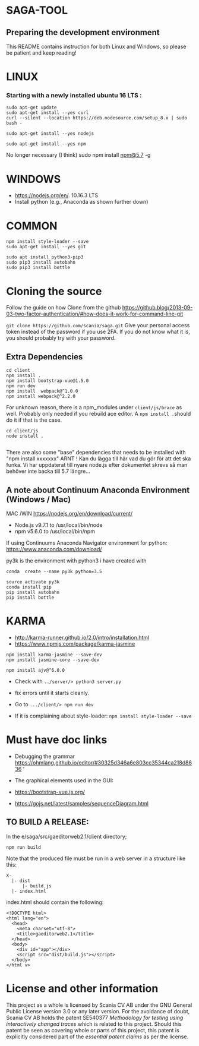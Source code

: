 # SAGA-TOOL
## Preparing the development environment
This README contains instruction for both Linux and Windows, so please be patient and keep reading!
# LINUX
### Starting with a newly installed ubuntu 16 LTS :

````
sudo apt-get update
sudo apt-get install --yes curl
curl --silent --location https://deb.nodesource.com/setup_8.x | sudo bash -

sudo apt-get install --yes nodejs

sudo apt-get install --yes npm
````

 No longer necessary (I think) sudo npm install npm@5.7 -g

# WINDOWS 
* https://nodejs.org/en/.    10.16.3 LTS
* Install python (e.g., Anaconda as shown further down)
 
# COMMON
```
npm install style-loader --save
sudo apt-get install --yes git

sudo apt install python3-pip3
sudo pip3 install autobahn
sudo pip3 install bottle
````
# Cloning the source 

Follow the guide on how 
Clone from the github https://github.blog/2013-09-03-two-factor-authentication/#how-does-it-work-for-command-line-git

`git clone https://github.com/scania/saga.git`
Give your personal access token instead of the password if you use 2FA. If you do not know what it is, you should probably try with your password. 

## Extra Dependencies
```
cd client 
npm install .
npm install bootstrap-vue@1.5.0
npm run dev
npm install  webpack@^1.0.0
npm install webpack@^2.2.0

```

For unknown reason, there is a npm_modules under 
`client/js/brace` as well. Probably only needed if you rebuild ace editor. A `npm install .`should do it if that is the case. 

````
cd client/js
node install .


````
There are also some "base" dependencies that needs to be installed with "npm install xxxxxxx"
ARNT ! Kan du lägga till här vad du gör för att det ska funka. Vi har uppdaterat till nyare node.js efter dokumentet skrevs så man behöver inte backa till 5.7 längre...


## A note about Continuum Anaconda Environment  (Windows / Mac)
MAC /WIN https://nodejs.org/en/download/current/
 * Node.js v9.7.1 to /usr/local/bin/node
 * npm v5.6.0 to /usr/local/bin/npm
	
	
 
	

If using Continuums Anaconda Navigator environment for python:
https://www.anaconda.com/download/

py3k is the environment with python3 i have created with
```
conda  create --name py3k python=3.5

source activate py3k
conda install pip
pip install autobahn
pip install bottle
```


# KARMA
* http://karma-runner.github.io/2.0/intro/installation.html
*  https://www.npmjs.com/package/karma-jasmine


```
npm install karma-jasmine --save-dev
npm install jasmine-core --save-dev

npm install ajv@^6.0.0
```

* Check with  `../server/> python3 server.py`
* fix errors until it starts cleanly.

* Go to `.../client/> npm run dev`
* If it is complaining about style-loader:
`npm install style-loader --save`

 




# Must have doc links
* Debugging the grammar
https://ohmlang.github.io/editor/#30325d346a6e803cc35344ca218d8636
‘

* The graphical elements used in the GUI:
* https://bootstrap-vue.js.org/

* https://gojs.net/latest/samples/sequenceDiagram.html



## TO BUILD A RELEASE:
In the e/saga/src/gaeditorweb2.1/client directory;
```
npm run build
```

Note that the produced file must be run in a web server in a structure like this:
```
X-
  |- dist
      |- build.js
  |- index.html
```

index.html should contain the following:
```
<!DOCTYPE html>
<html lang="en">
  <head>
    <meta charset="utf-8">
    <title>gaeditorweb2.1</title>
  </head>
  <body>
    <div id="app"></div>
    <script src="dist/build.js"></script>
  </body>
</html v>
```

# License and other information
This project as a whole is licensed by Scania CV AB under the GNU General
Public License version 3.0 or any later version. For the avoidance of doubt,
Scania CV AB holds the patent
SE540377 *Methodology for testing using interactively changed traces* which
is related to this project. Should this patent be seen as covering whole or
parts of this project, this patent is explicitly considered part of the
*essential patent claims* as per the license.

